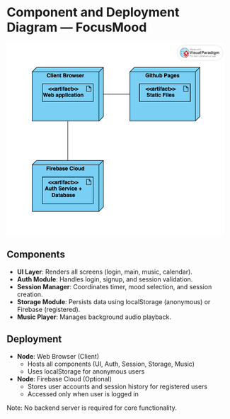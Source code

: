 # Component and Deployment Diagram — FocusMood

![](https://github.com/simplewaveform/focusmood/blob/main/docs/Diagrams/Deployment.png)

## Components
- **UI Layer**: Renders all screens (login, main, music, calendar).
- **Auth Module**: Handles login, signup, and session validation.
- **Session Manager**: Coordinates timer, mood selection, and session creation.
- **Storage Module**: Persists data using localStorage (anonymous) or Firebase (registered).
- **Music Player**: Manages background audio playback.

## Deployment
- **Node**: Web Browser (Client)
  - Hosts all components (UI, Auth, Session, Storage, Music)
  - Uses localStorage for anonymous users
- **Node**: Firebase Cloud (Optional)
  - Stores user accounts and session history for registered users
  - Accessed only when user is logged in

Note: No backend server is required for core functionality.
